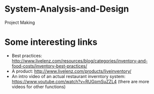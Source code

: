 # System-Analysis-and-Design
Project Making

# Some interesting links

* Best practices: http://www.livelenz.com/resources/blog/categories/inventory-and-food-costs/inventory-best-practices/
* A product: http://www.livelenz.com/products/liveinventory/
* An intro video of an actual restaurant inverntory system: https://www.youtube.com/watch?v=RUGpmSuZZL4 (there are more videos for other functions)
